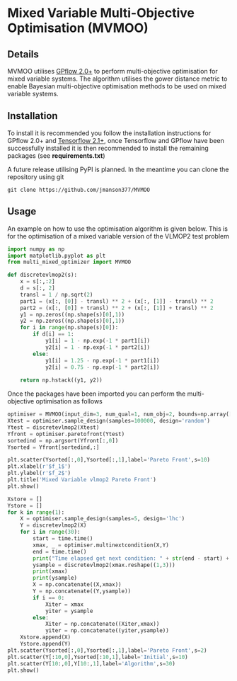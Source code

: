 # Mixed Variable Multi-Objective Optimisation (MVMOO)
## Details
MVMOO utilises [GPflow 2.0+](https://gpflow.org) to perform multi-objective optimisation for mixed variable systems. The algorithm utilises the gower distance metric to enable Bayesian multi-objective optimisation methods to be used on mixed variable systems.

## Installation
To install it is recommended you follow the installation instructions for GPflow 2.0+ and [Tensorflow 2.1+](https://www.tensorflow.org/install), once Tensorflow and GPflow have been successfully installed it is then recommended to install the remaining packages (see **requirements.txt**)

A future release utilising PyPI is planned. In the meantime you can clone the repository using git

```git
git clone https://github.com/jmanson377/MVMOO
```
## Usage
An example on how to use the optimisation algorithm is given below. This is for the optimisation of a mixed variable version of the VLMOP2 test problem

```python
import numpy as np
import matplotlib.pyplot as plt
from multi_mixed_optimizer import MVMOO

def discretevlmop2(s):
    x = s[:,:2]
    d = s[:, 2]
    transl = 1 / np.sqrt(2)
    part1 = (x[:, [0]] - transl) ** 2 + (x[:, [1]] - transl) ** 2
    part2 = (x[:, [0]] + transl) ** 2 + (x[:, [1]] + transl) ** 2
    y1 = np.zeros((np.shape(s)[0],1))
    y2 = np.zeros((np.shape(s)[0],1))
    for i in range(np.shape(s)[0]):
        if d[i] == 1:
            y1[i] = 1 - np.exp(-1 * part1[i])
            y2[i] = 1 - np.exp(-1 * part2[i])
        else:
            y1[i] = 1.25 - np.exp(-1 * part1[i])
            y2[i] = 0.75 - np.exp(-1 * part2[i])
            
    return np.hstack((y1, y2))
```
Once the packages have been imported you can perform the multi-objective optimisation as follows
```python
optimiser = MVMOO(input_dim=3, num_qual=1, num_obj=2, bounds=np.array([[-2,-2,1],[2,2,2]]))
Xtest = optimiser.sample_design(samples=100000, design='random')
Ytest = discretevlmop2(Xtest)
Yfront = optimiser.paretofront(Ytest)
sortedind = np.argsort(Yfront[:,0])
Ysorted = Yfront[sortedind,:]

plt.scatter(Ysorted[:,0],Ysorted[:,1],label='Pareto Front',s=10)
plt.xlabel(r'$f_1$')
plt.ylabel(r'$f_2$')
plt.title('Mixed Variable vlmop2 Pareto Front')
plt.show()

Xstore = []
Ystore = []
for k in range(1):
    X = optimiser.sample_design(samples=5, design='lhc')
    Y = discretevlmop2(X)
    for i in range(30):
        start = time.time()
        xmax, _ = optimiser.multinextcondition(X,Y)
        end = time.time()
        print("Time elapsed get next condition: " + str(end - start) + " seconds.")
        ysample = discretevlmop2(xmax.reshape((1,3)))
        print(xmax)
        print(ysample)
        X = np.concatenate((X,xmax))
        Y = np.concatenate((Y,ysample))
        if i == 0:
            Xiter = xmax
            yiter = ysample
        else:
            Xiter = np.concatenate((Xiter,xmax))
            yiter = np.concatenate((yiter,ysample))
    Xstore.append(X)
    Ystore.append(Y)
plt.scatter(Ysorted[:,0],Ysorted[:,1],label='Pareto Front',s=2)
plt.scatter(Y[:10,0],Ysorted[:10,1],label='Initial',s=10)
plt.scatter(Y[10:,0],Y[10:,1],label='Algorithm',s=30)
plt.show()
```
